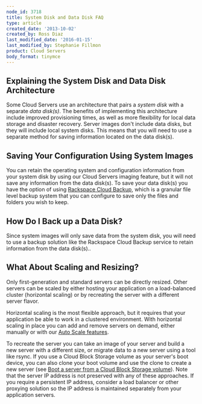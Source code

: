 ```yaml
---
node_id: 3718
title: System Disk and Data Disk FAQ
type: article
created_date: '2013-10-02'
created_by: Ross Diaz
last_modified_date: '2016-01-15'
last_modified_by: Stephanie Fillmon
product: Cloud Servers
body_format: tinymce
---
```


Explaining the System Disk and Data Disk Architecture
-----------------------------------------------------

Some Cloud Servers use an architecture that pairs a *system disk* with a
separate *data disk(s)*. The benefits of implementing this architecture
include improved provisioning times, as well as more flexibility for
local data storage and disaster recovery.  Server images don't include
data disks, but they will include local system disks<span>. This means
that you will need to use a separate method for saving information
located on the data disk(s).</span>

Saving Your Configuration Using System Images
---------------------------------------------

You can retain the operating system and configuration information from
your system disk by using our Cloud Servers imaging feature, but it will
not save any information from the data disk(s). To save your data
disk(s) you have the option of using [Rackspace Cloud
Backup](/how-to/cloud-backup), which is a
granular file level backup system that you can configure to save only
the files and folders you wish to keep.

How Do I Back up a Data Disk?
-----------------------------

Since system images will only save data from the system disk, you will
need to use a backup solution like the Rackspace Cloud Backup service to
retain information from the data disk(s)..

What About Scaling and Resizing?
---------------------------------

Only first-generation and standard servers can be directly
resized. Other servers can be scaled by either hosting your application
on a load-balanced cluster (horizontal scaling) or by recreating the
server with a different server flavor.

Horizontal scaling is the most flexible approach, but it requires that
your application be able to work in a clustered environment.  With
horizontal scaling in place you can add and remove servers on demand,
either manually or with our [Auto Scale
features](/how-to/rackspace-auto-scale).

To recreate the server you can take an image of your server and build a
new server with a different size, or migrate data to a new server using
a tool like rsync.  If you use a Cloud Block Storage volume as your
server's boot device, you can also clone your boot volume and use the
clone to create a new server (see [Boot a server from a Cloud Block
Storage
volume](/how-to/boot-a-server-from-a-cloud-block-storage-volume)).
 Note that the server IP address is not preserved with any of these
approaches.  If you require a persistent IP address, consider a load
balancer or other proxying solution so the IP address is maintained
separately from your application servers.



